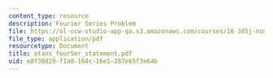 ```yaml
---
content_type: resource
description: Fourier Series Problem
file: https://ol-ocw-studio-app-qa.s3.amazonaws.com/courses/18-385j-nonlinear-dynamics-and-chaos-fall-2004/e8f30d29f1a0164c16e1287e65f3e64b_otans_fourSer_statement.pdf
file_type: application/pdf
resourcetype: Document
title: otans_fourSer_statement.pdf
uid: e8f30d29-f1a0-164c-16e1-287e65f3e64b
---
```


